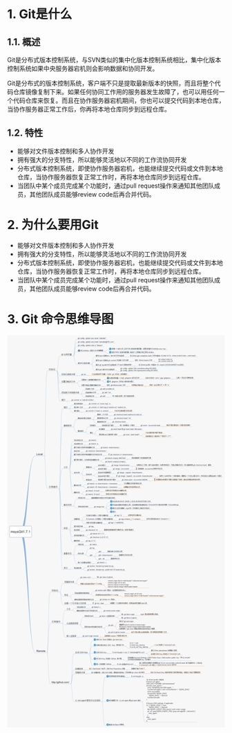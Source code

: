# 1. Git是什么

## 1.1. 概述

Git是分布式版本控制系统，与SVN类似的集中化版本控制系统相比，集中化版本控制系统如果中央服务器宕机则会影响数据和协同开发。

Git是分布式的版本控制系统，客户端不只是提取最新版本的快照，而且将整个代码仓库镜像复制下来。如果任何协同工作用的服务器发生故障了，也可以用任何一个代码仓库来恢复。而且在协作服务器宕机期间，你也可以提交代码到本地仓库，当协作服务器正常工作后，你再将本地仓库同步到远程仓库。

## 1.2. 特性

- 能够对文件版本控制和多人协作开发
- 拥有强大的分支特性，所以能够灵活地以不同的工作流协同开发
- 分布式版本控制系统，即使协作服务器宕机，也能继续提交代码或文件到本地仓库，当协作服务器恢复正常工作时，再将本地仓库同步到远程仓库。
- 当团队中某个成员完成某个功能时，通过pull request操作来通知其他团队成员，其他团队成员能够review code后再合并代码。

# 2. 为什么要用Git

- 能够对文件版本控制和多人协作开发
- 拥有强大的分支特性，所以能够灵活地以不同的工作流协同开发
- 分布式版本控制系统，即使协作服务器宕机，也能继续提交代码或文件到本地仓库，当协作服务器恢复正常工作时，再将本地仓库同步到远程仓库。
- 当团队中某个成员完成某个功能时，通过pull request操作来通知其他团队成员，其他团队成员能够review code后再合并代码。

# 3. Git 命令思维导图

![git-map](img/git-map.png)
